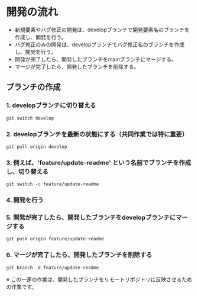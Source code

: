 # 開発の流れ
- 新規要素やバグ修正の開発は、developブランチで開発要素名のブランチを作成し、開発を行う。
- バグ修正のみの開発は、developブランチでバグ修正名のブランチを作成し、開発を行う。
- 開発が完了したら、開発したブランチをmainブランチにマージする。
- マージが完了したら、開発したブランチを削除する。

## ブランチの作成
### 1. developブランチに切り替える
`git switch develop`

### 2. developブランチを最新の状態にする（共同作業では特に重要）
`git pull origin develop`

### 3. 例えば、'feature/update-readme' という名前でブランチを作成し、切り替える
`git switch -c feature/update-readme`

### 4. 開発を行う

### 5. 開発が完了したら、開発したブランチをdevelopブランチにマージする
`git push origin feature/update-readme`

### 6. マージが完了したら、開発したブランチを削除する
`git branch -d feature/update-readme`

※ この一連の作業は、開発したブランチをリモートリポジトリに反映させるための作業です。